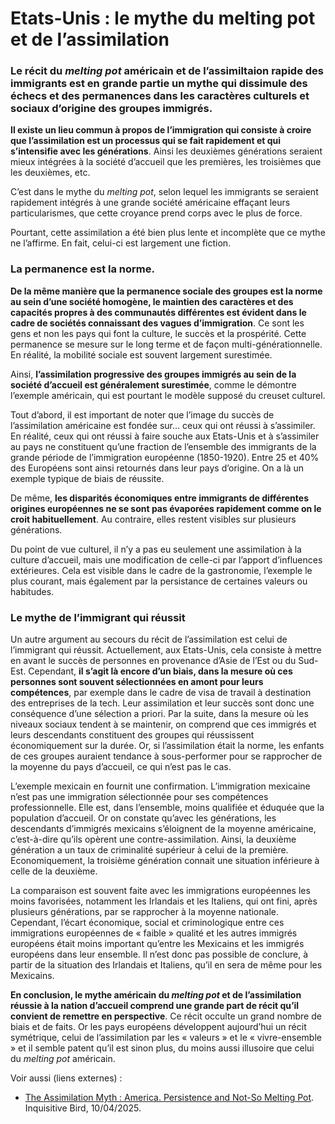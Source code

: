 # Etats-Unis : le mythe du melting pot et de l’assimilation

### Le récit du _melting pot_ américain et de l’assimiltaion rapide des immigrants est en grande partie un mythe qui dissimule des échecs et des permanences dans les caractères culturels et sociaux d’origine des groupes immigrés.

**Il existe un lieu commun à propos de l’immigration qui consiste à croire que l’assimilation est un processus qui se fait rapidement et qui s’intensifie avec les générations**. Ainsi les deuxièmes générations seraient mieux intégrées à la société d’accueil que les premières, les troisièmes que les deuxièmes, etc.

C’est dans le mythe du _melting pot_, selon lequel les immigrants se seraient rapidement intégrés à une grande société américaine effaçant leurs particularismes, que cette croyance prend corps avec le plus de force.

Pourtant, cette assimilation a été bien plus lente et incomplète que ce mythe ne l’affirme. En fait, celui-ci est largement une fiction.

### La permanence est la norme.

**De la même manière que la permanence sociale des groupes est la norme au sein d’une société homogène, le maintien des caractères et des capacités propres à des communautés différentes est évident dans le cadre de sociétés connaissant des vagues d’immigration**. Ce sont les gens et non les pays qui font la culture, le succès et la prospérité. Cette permanence se mesure sur le long terme et de façon multi-générationnelle. En réalité, la mobilité sociale est souvent largement surestimée.

Ainsi, **l’assimilation progressive des groupes immigrés au sein de la société d’accueil est généralement surestimée**, comme le démontre l’exemple américain, qui est pourtant le modèle supposé du creuset culturel.

Tout d’abord, il est important de noter que l’image du succès de l’assimilation américaine est fondée sur… ceux qui ont réussi à s’assimiler. En réalité, ceux qui ont réussi à faire souche aux Etats-Unis et à s’assimiler au pays ne constituent qu’une fraction de l’ensemble des immigrants de la grande période de l’immigration européenne (1850-1920). Entre 25 et 40% des Européens sont ainsi retournés dans leur pays d’origine. On a là un exemple typique de biais de réussite.

De même, **les disparités économiques entre immigrants de différentes origines européennes ne se sont pas évaporées rapidement comme on le croit habituellement**. Au contraire, elles restent visibles sur plusieurs générations.

Du point de vue culturel, il n’y a pas eu seulement une assimilation à la culture d’accueil, mais une modification de celle-ci par l’apport d’influences extérieures. Cela est visible dans le cadre de la gastronomie, l’exemple le plus courant, mais également par la persistance de certaines valeurs ou habitudes.

### Le mythe de l’immigrant qui réussit

Un autre argument au secours du récit de l’assimilation est celui de l’immigrant qui réussit. Actuellement, aux Etats-Unis, cela consiste à mettre en avant le succès de personnes en provenance d’Asie de l’Est ou du Sud-Est. Cependant, **il s’agit là encore d’un biais, dans la mesure où ces personnes sont souvent sélectionnées en amont pour leurs compétences**, par exemple dans le cadre de visa de travail à destination des entreprises de la tech. Leur assimilation et leur succès sont donc une conséquence d’une sélection a priori. Par la suite, dans la mesure où les niveaux sociaux tendent à se maintenir, on comprend que ces immigrés et leurs descendants constituent des groupes qui réussissent économiquement sur la durée. Or, si l’assimilation était la norme, les enfants de ces groupes auraient tendance à sous-performer pour se rapprocher de la moyenne du pays d’accueil, ce qui n’est pas le cas.

L’exemple mexicain en fournit une confirmation. L’immigration mexicaine n’est pas une immigration sélectionnée pour ses compétences professionnelle. Elle est, dans l’ensemble, moins qualifiée et éduquée que la population d’accueil. Or on constate qu’avec les générations, les descendants d’immigrés mexicains s’éloignent de la moyenne américaine, c’est-à-dire qu’ils opèrent une contre-assimilation. Ainsi, la deuxième génération a un taux de criminalité supérieur à celui de la première. Economiquement, la troisième génération connait une situation inférieure à celle de la deuxième.

La comparaison est souvent faite avec les immigrations européennes les moins favorisées, notamment les Irlandais et les Italiens, qui ont fini, après plusieurs générations, par se rapprocher à la moyenne nationale. Cependant, l’écart économique, social et criminologique entre ces immigrations européennes de « faible » qualité et les autres immigrés européens était moins important qu’entre les Mexicains et les immigrés européens dans leur ensemble. Il n’est donc pas possible de conclure, à partir de la situation des Irlandais et Italiens, qu’il en sera de même pour les Mexicains.

**En conclusion, le mythe américain du&#x20;**_**melting pot**_**&#x20;et de l’assimilation réussie à la nation d’accueil comprend une grande part de récit qu’il convient de remettre en perspective**. Ce récit occulte un grand nombre de biais et de faits. Or les pays européens développent aujourd’hui un récit symétrique, celui de l’assimilation par les « valeurs » et le « vivre-ensemble » et il semble patent qu’il est sinon plus, du moins aussi illusoire que celui du _melting pot_ américain.



Voir aussi (liens externes) :

* [The Assimilation Myth : America. Persistence and Not-So Melting Pot](https://inquisitivebird.xyz/p/the-assimilation-myth-america?utm_source=share\&utm_medium=android\&r=3o73sw\&triedRedirect=true). Inquisitive Bird, 10/04/2025.
